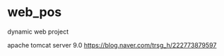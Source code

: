 # web_pos
dynamic web project


apache tomcat server 9.0
https://blog.naver.com/trsg_h/222773879597
